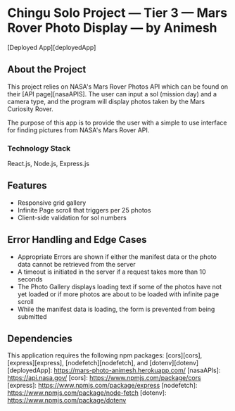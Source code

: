 # Chingu Solo Project — Tier 3 — Mars Rover Photo Display — by Animesh

[Deployed App][deployedApp]

## About the Project
This project relies on NASA's Mars Rover Photos API which can be found on their [API page][nasaAPIS]. The user can input a sol (mission day) and a camera type, and the program will display photos taken by the Mars Curiosity Rover.

The purpose of this app is to provide the user with a simple to use interface for finding pictures from NASA's Mars Rover API. 

### Technology Stack
React.js, Node.js, Express.js


## Features
* Responsive grid gallery
* Infinite Page scroll that triggers per 25 photos
* Client-side validation for sol numbers

## Error Handling and Edge Cases
* Appropriate Errors are shown if either the manifest data or the photo data cannot be retrieved from the server
* A timeout is initiated in the server if a request takes more than 10 seconds
* The Photo Gallery displays loading text if some of the photos have not yet loaded or if more photos are about to be loaded with infinite page scroll
* While the manifest data is loading, the form is prevented from being submitted

## Dependencies
This application requires the following npm packages: [cors][cors], [express][express], [nodefetch][nodefetch], and [dotenv][dotenv]
[deployedApp]: https://mars-photo-animesh.herokuapp.com/
[nasaAPIs]: https://api.nasa.gov/
[cors]: https://www.npmjs.com/package/cors
[express]: https://www.npmjs.com/package/express
[nodefetch]: https://www.npmjs.com/package/node-fetch
[dotenv]: https://www.npmjs.com/package/dotenv